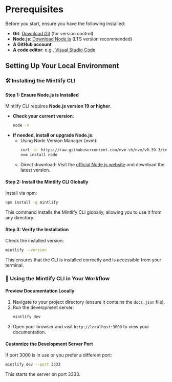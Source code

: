 # Prerequisites

Before you start, ensure you have the following installed:

- **Git**: [Download Git](https://git-scm.com/) (for version control)
- **Node.js**: [Download Node.js](https://nodejs.org/) (LTS version recommended)
- **A GitHub account**
- **A code editor**: e.g., [Visual Studio Code](https://code.visualstudio.com/)

## Setting Up Your Local Environment

### 🛠️ Installing the Mintlify CLI

#### Step 1: Ensure Node.js is Installed
Mintlify CLI requires **Node.js version 19 or higher**.

- **Check your current version**:
    ```bash
    node -v
    ```
- **If needed, install or upgrade Node.js**:
    - Using Node Version Manager (nvm):
        ```bash
        curl -o- https://raw.githubusercontent.com/nvm-sh/nvm/v0.39.3/install.sh | bash
        nvm install node
        ```
    - Direct download: Visit the [official Node.js website](https://nodejs.org/) and download the latest version.

#### Step 2: Install the Mintlify CLI Globally
Install via npm:
```bash
npm install -g mintlify
```
This command installs the Mintlify CLI globally, allowing you to use it from any directory.

#### Step 3: Verify the Installation
Check the installed version:
```bash
mintlify --version
```
This ensures that the CLI is installed correctly and is accessible from your terminal.

### 🚀 Using the Mintlify CLI in Your Workflow

#### Preview Documentation Locally
1. Navigate to your project directory (ensure it contains the `docs.json` file).
2. Run the development server:
     ```bash
     mintlify dev
     ```
3. Open your browser and visit `http://localhost:3000` to view your documentation.

#### Customize the Development Server Port
If port 3000 is in use or you prefer a different port:
```bash
mintlify dev --port 3333
```
This starts the server on port 3333.
